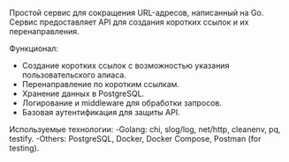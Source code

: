 Простой сервис для сокращения URL-адресов, написанный на Go. Сервис предоставляет API для создания коротких ссылок и их перенаправления.

Функционал:
- Создание коротких ссылок с возможностью указания пользовательского алиаса.
- Перенаправление по коротким ссылкам.
- Хранение данных в PostgreSQL.
- Логирование и middleware для обработки запросов.
- Базовая аутентификация для защиты API.

Используемые технологии: 
-Golang: chi, slog/log, net/http, cleanenv, pq, testify.
-Others: PostgreSQL, Docker, Docker Compose, Postman (for testing).

